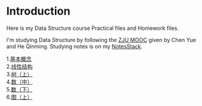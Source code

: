 <!--
 * @Date: 2020-07-15 15:32:00
 * @Author: Dai Zhechen
 * @Github: https://github.com/zhechendai
 * @LastEditTime: 2020-07-15 15:37:27
 * @Copyright ©️ 2020 Dai Zhechen. All Rights Reserved.
--> 
Introduction
====

Here is my Data Structure course Practical files and Homework files.

I'm studying Data Structure by following the [ZJU MOOC](https://www.icourse163.org/learn/ZJU-93001?tid=1459700443#/learn/content) given by Chen Yue and He Qinming. Studying notes is on my [NotesStack](https://notes.daizhechen.com).

1\.[基本概念](ch1.html)  
2\.[线性结构](ch2.html)  
3\.[树（上）](ch3.html)  
4\.[数（中）](ch4.html)  
5\.[数（下）](ch5.html)  
6\.[图（上）](ch6.html)  
